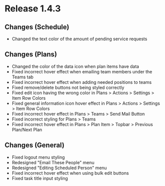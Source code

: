 # Release 1.4.3

## Changes (Schedule) 
- Changed the text color of the amount of pending service requests

## Changes (Plans)
- Changed the color of the data icon when plan items have data
- Fixed incorrect hover effect when emailing team members under the Teams tab
- Fixed incorrect hover effect when adding needed positions to teams
- Fixed remove/delete buttons not being styled correctly
- Fixed edit icon having the wrong color in Plans > Actions > Settings > Item Row Colors
- Fixed general information icon hover effect in Plans > Actions > Settings > Item Row Colors
- Fixed incorrect hover effect in Plans > Teams > Send Mail Button
- Fixed incorrect styling for Plans > Teams
- Fixed incorrect hover effect in Plans > Plan Item > Topbar > Previous Plan/Next Plan

## Changes (General)
- Fixed logout menu styling
- Redesigned "Email These People" menu
- Redesigned "Editing Scheduled Person" menu
- Fixed incorrect hover effect when using bulk edit buttons 
- Fixed task title input styling
